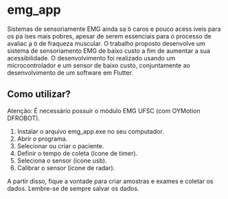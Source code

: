 # emg_app

Sistemas de sensoriamente EMG ainda sa ̃o caros e pouco acess ́ıveis para os pa ́ıses mais pobres, apesar de serem essenciais para o processo de avaliac ̧a ̃o de fraqueza muscular. O trabalho proposto desenvolve um sistema de sensoriamento EMG de baixo custo a fim de aumentar a sua acessibilidade. O desenvolvimento foi realizado usando um microcontrolador e um sensor de baixo custo, conjuntamente ao desenvolvimento de um software em Flutter.

## Como utilizar?

Atenção: É necessário possuir o módulo EMG UFSC (com OYMotion DFROBOT).
1. Instalar o arquivo emg_app.exe no seu computador.
2. Abrir o programa.
3. Selecionar ou criar o paciente.
4. Definir o tempo de coleta (ícone de timer).
5. Seleciona o sensor (ícone usb).
6. Calibrar o sensor (ícone de radar).

A partir disso, fique a vontade para criar amostras e exames e coletar os dados.
Lembre-se de sempre salvar os dados.




